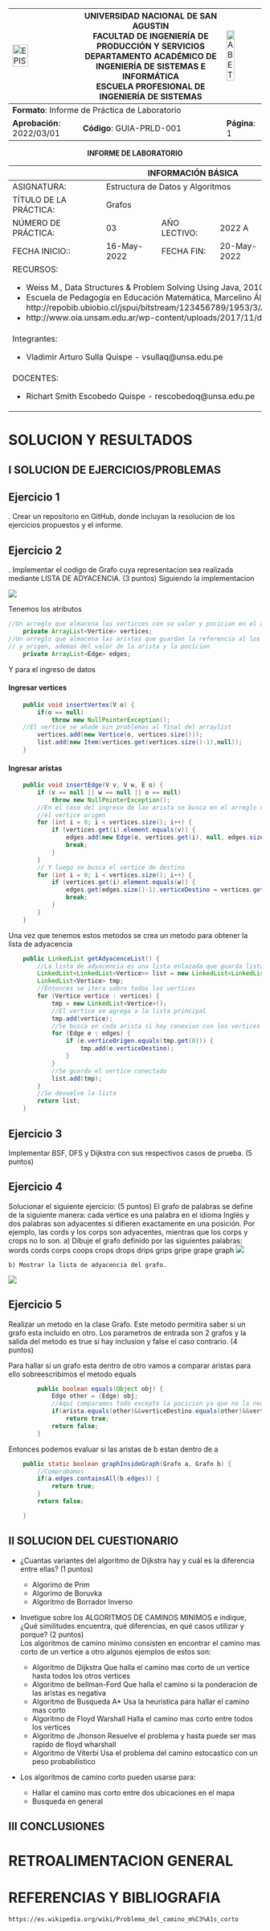 <div align="center">
<table>
    <theader>
        <tr>
            <td><img src="https://github.com/rescobedoq/pw2/blob/main/epis.png?raw=true" alt="EPIS" style="width:50%; height:auto"/></td>
            <th>
                <span style="font-weight:bold;">UNIVERSIDAD NACIONAL DE SAN AGUSTIN</span><br />
                <span style="font-weight:bold;">FACULTAD DE INGENIERÍA DE PRODUCCIÓN Y SERVICIOS</span><br />
                <span style="font-weight:bold;">DEPARTAMENTO ACADÉMICO DE INGENIERÍA DE SISTEMAS E INFORMÁTICA</span><br />
                <span style="font-weight:bold;">ESCUELA PROFESIONAL DE INGENIERÍA DE SISTEMAS</span>
            </th>
            <td><img src="https://github.com/rescobedoq/pw2/blob/main/abet.png?raw=true" alt="ABET" style="width:50%; height:auto"/></td>
        </tr>
    </theader>
    <tbody>
        <tr><td colspan="3"><span style="font-weight:bold;">Formato</span>: Informe de Práctica de Laboratorio</td></tr>
        <tr><td><span style="font-weight:bold;">Aprobación</span>:  2022/03/01</td><td><span style="font-weight:bold;">Código</span>: GUIA-PRLD-001</td><td><span style="font-weight:bold;">Página</span>: 1</td></tr>
    </tbody>
</table>
</div>

<div align="center">
<span style="font-weight:bold;">INFORME DE LABORATORIO</span><br />
</div>

<table>
<theader>
<tr><th colspan="6">INFORMACIÓN BÁSICA</th></tr>
</theader>
<tbody>
<tr><td>ASIGNATURA:</td><td colspan="5">Estructura de Datos y Algoritmos</td></tr>
<tr><td>TÍTULO DE LA PRÁCTICA:</td><td colspan="5">Grafos</td></tr>
<tr>
<td>NÚMERO DE PRÁCTICA:</td><td>03</td><td>AÑO LECTIVO:</td><td>2022 A</td><td>NRO. SEMESTRE:</td><td>III</td>
</tr>
<tr>
<td>FECHA INICIO::</td><td>16-May-2022</td><td>FECHA FIN:</td><td>20-May-2022</td><td>DURACIÓN:</td><td>02 horas</td>
</tr>
<tr><td colspan="6">RECURSOS:
    <ul>
        <li>Weiss M., Data Structures & Problem Solving Using Java, 2010, Addison-Wesley.</li>
        <li>Escuela de Pedagogía en Educación Matemática, Marcelino Álvarez, et.al., http://repobib.ubiobio.cl/jspui/bitstream/123456789/1953/3/Alvarez_Nunez_Marcelino.pdf</li>
         <li>http://www.oia.unsam.edu.ar/wp-content/uploads/2017/11/dijkstra-prim.pdf</li>
    </ul>
</td>
</<tr>
<tr><td colspan="6">Integrantes:
<ul>
<li>Vladimir Arturo Sulla Quispe - vsullaq@unsa.edu.pe</li>
</ul>
</td>
</<tr>
<tr><td colspan="6">DOCENTES:
<ul>
<li>Richart Smith Escobedo Quispe - rescobedoq@unsa.edu.pe</li>
</ul>
</td>
</<tr>
</tdbody>
</table>

# SOLUCION Y RESULTADOS

## I SOLUCION DE EJERCICIOS/PROBLEMAS


## Ejercicio 1
. Crear un repositorio en GitHub, donde incluyan la resolucion de los ejercicios 
propuestos y el informe.

## Ejercicio 2
. Implementar el codigo de Grafo cuya representacion sea realizada mediante 
LISTA DE ADYACENCIA. (3 puntos)
Siguiendo la implementacion

![](imagenes/grafol.png)

Tenemos los atributos 
```java
//Un arreglo que almacena los verticces con su valor y pocicion en el arreglo
    private ArrayList<Vertice> vertices;
//Un arreglo que almacena las aristas que guardan la referencia al los vertices de destino
// y origen, ademas del valor de la arista y la pocicion 
    private ArrayList<Edge> edges;
```

Y para el ingreso de datos
#### Ingresar vertices
```java
    public void insertVertex(V o) {
        if(o == null)
            throw new NullPointerException();
    //El vertice se añade sin problemas al final del arraylist
        vertices.add(new Vertice(o, vertices.size()));
        list.add(new Item(vertices.get(vertices.size()-1),null));
    }
```
#### Ingresar aristas
```java
    public void insertEdge(V v, V w, E o) {
        if (v == null || w == null || o == null)
            throw new NullPointerException();
        //En el caso del ingreso de las arista se busca en el arreglo de vertices
        //el vertice origen
        for (int i = 0; i < vertices.size(); i++) {
            if (vertices.get(i).element.equals(v)) {
                edges.add(new Edge(o, vertices.get(i), null, edges.size()));
                break;
            }
        }
        // Y luego se busca el vertice de destino
        for (int i = 0; i < vertices.size(); i++) {
            if (vertices.get(i).element.equals(w)) {
                edges.get(edges.size()-1).verticeDestino = vertices.get(i);
                break;
            }
        }
    }
```
Una vez que tenemos estos metodos se crea un metodo para obtener la lista de adyacencia
```java
    public LinkedList getAdyacenceList() {
        //La lista de adyacencia es una lista enlazada que guarda listas enlazadas
        LinkedList<LinkedList<Vertice>> list = new LinkedList<LinkedList<Vertice>>();
        LinkedList<Vertice> tmp;
        //Entonces se itera sobre todos los vertices
        for (Vertice vertice : vertices) {
            tmp = new LinkedList<Vertice>();
            //El vertice se agrega a la lista principal
            tmp.add(vertice);
            //Se busca en cada arista si hay conexion con los vertices
            for (Edge e : edges) {
                if (e.verticeOrigen.equals(tmp.get(0))) {
                    tmp.add(e.verticeDestino);
                }
            }
            //Se guarda el vertice conectado
            list.add(tmp);
        }
        //Se devuelve la lista
        return list;
    }
```
## Ejercicio 3
Implementar BSF, DFS y Dijkstra con sus respectivos casos de prueba. (5 puntos)

## Ejercicio 4
Solucionar el siguiente ejercicio: (5 puntos)
El grafo de palabras se define de la siguiente manera: cada vértice es una palabra 
en el idioma Inglés y dos palabras son adyacentes si difieren exactamente en una 
posición. Por ejemplo, las cords y los corps son adyacentes, mientras que los 
corps y crops no lo son.
    a) Dibuje el grafo definido por las siguientes palabras: words cords corps coops
    crops drops drips grips gripe grape graph
![](imagenes/grafo.png)  


    b) Mostrar la lista de adyacencia del grafo.    
![](imagenes/list.png)    

## Ejercicio 5
Realizar un metodo en la clase Grafo. Este metodo permitira saber si un grafo esta 
incluido en otro. Los parametros de entrada son 2 grafos y la salida del metodo es 
true si hay inclusion y false el caso contrario. (4 puntos)

Para hallar si un grafo esta dentro de otro vamos a comparar aristas para ello sobreescribimos el metodo equals
```java
        public boolean equals(Object obj) {
            Edge other = (Edge) obj;
            //Aqui comparamos todo excepto la pocicion ya que no la necesitamos
            if(arista.equals(other)&&verticeDestino.equals(other)&&verticeOrigen.equals(other))
                return true;
            return false;
        }
```
Entonces podemos evaluar si las aristas de b estan dentro de a
```java
    public static boolean graphInsideGraph(Grafo a, Grafo b) {
        //Comprobamos 
        if(a.edges.containsAll(b.edges)) {
            return true;
        }
        return false;

    }

```

## II SOLUCION DEL CUESTIONARIO
- ¿Cuantas variantes del algoritmo de Dijkstra hay y cuál es la diferencia entre 
ellas? (1 puntos)

  - Algorimo de Prim 
  - Algorimo de Boruvka
  - Algoritmo de Borrador Inverso
  
- Invetigue sobre los ALGORITMOS DE CAMINOS MINIMOS e indique, ¿Qué
similitudes encuentra, qué diferencias, en qué casos utilizar y porque? (2 puntos)  
Los algoritmos de camino minimo consisten en encontrar el camino mas corto de un vertice a otro
algunos ejemplos de estos son:  

  - Algoritmo de Dijkstra Que halla el camino mas corto de un vertice hasta todos los otros vertices  
  - Algoritmo de bellman-Ford Que halla el camino si la ponderacion de las aristas es negativa  
  - Algoritmo de Busqueda A* Usa la heuristica para hallar el camino mas corto
  - Algoritmo de Floyd Warshall Halla el camino mas corto entre todos los vertices
  - Algoritmo de Jhonson Resuelve el problema y hasta puede ser mas rapido de floyd wharshall
  - Algoritmo de Viterbi Usa el problema del camino estocastico con un peso probabilistico  
- Los algoritmos de camino corto pueden usarse para:
  - Hallar el camino mas corto entre dos ubicaciones en el mapa
  - Busqueda en general
## III CONCLUSIONES

# RETROALIMENTACION GENERAL


# REFERENCIAS Y BIBLIOGRAFIA
```
https://es.wikipedia.org/wiki/Problema_del_camino_m%C3%A1s_corto
```